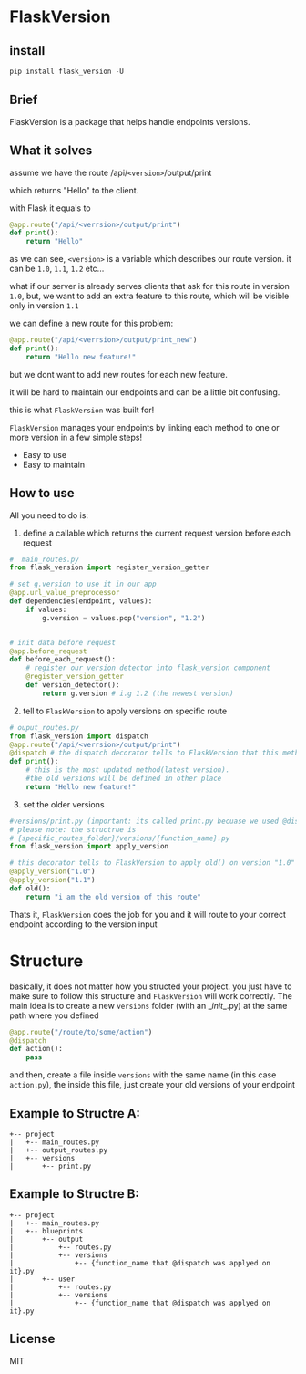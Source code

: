 # FlaskVersion

## install
```python
pip install flask_version -U
```

## Brief
FlaskVersion is a package that helps handle endpoints versions.

## What it solves
assume we have the route
/api/`<version>`/output/print

which returns "Hello" to the client.

with Flask it equals to
```python
@app.route("/api/<verrsion>/output/print")
def print():
    return "Hello"
```

as we can see, `<version>` is a variable which describes our route version.
it can be
`1.0`, `1.1`, `1.2` etc...

what if our server is already serves clients that ask for this route
in version `1.0`, but, we want to add an extra feature to this route, which will be visible only in version `1.1`

we can define a new route for this problem:
```python
@app.route("/api/<verrsion>/output/print_new")
def print():
    return "Hello new feature!"
```
but we dont want to add new routes for each new feature.

it will be hard to maintain our endpoints and can be a little bit confusing.

this is what `FlaskVersion` was built for!

`FlaskVersion` manages your endpoints by linking each method to one or more version in a few simple steps!
  - Easy to use
  - Easy to maintain

## How to use
All you need to do is:
1. define a callable which returns the current request version before each request

```python
#  main_routes.py
from flask_version import register_version_getter

# set g.version to use it in our app
@app.url_value_preprocessor
def dependencies(endpoint, values):
    if values:
        g.version = values.pop("version", "1.2")


# init data before request
@app.before_request
def before_each_request():
    # register our version detector into flask_version component
    @register_version_getter
    def version_detector():
        return g.version # i.g 1.2 (the newest version)
```
2. tell to `FlaskVersion` to apply versions on specific route
```python
# ouput_routes.py
from flask_version import dispatch
@app.route("/api/<verrsion>/output/print")
@dispatch # the dispatch decorator tells to FlaskVersion that this method supports older versions
def print():
    # this is the most updated method(latest version).
    #the old versions will be defined in other place
    return "Hello new feature!"
```
3. set the older versions
```python
#versions/print.py (important: its called print.py becuase we used @dispatch on print() function
# please note: the structrue is
# {specific_routes_folder}/versions/{function_name}.py
from flask_version import apply_version

# this decorator tells to FlaskVersion to apply old() on version "1.0" and "1.1"
@apply_version("1.0")
@apply_version("1.1")
def old():
    return "i am the old version of this route"

```
Thats it, `FlaskVersion` does the job for you and it will route to your
correct endpoint according to the version input

# Structure
basically, it does not matter how you structed your project.
you just have to make sure to follow this structure and `FlaskVersion` will work correctly.
The main idea is to create a new `versions` folder (with an \__init__.py) at the same path where you defined
```python
@app.route("/route/to/some/action")
@dispatch
def action():
    pass
```
and then, create a file inside `versions` with the same name (in this case `action.py`), the inside this file, just create your old versions of your endpoint

## Example to Structre A:
```
+-- project
|   +-- main_routes.py
|   +-- output_routes.py
|   +-- versions
|       +-- print.py

```
## Example to Structre B:
```
+-- project
|   +-- main_routes.py
|   +-- blueprints
|       +-- output
|           +-- routes.py
|           +-- versions
|               +-- {function_name that @dispatch was applyed on it}.py
|       +-- user
|           +-- routes.py
|           +-- versions
|               +-- {function_name that @dispatch was applyed on it}.py

```


License
----

MIT

